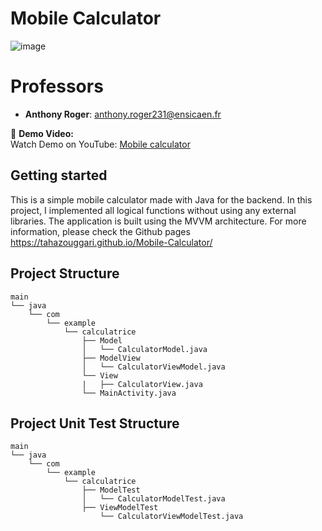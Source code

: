 # Mobile Calculator


![image](https://github.com/user-attachments/assets/45c31981-f876-4b07-8524-753cc9a39c32)



# Professors

- **Anthony Roger**: anthony.roger231@ensicaen.fr


🎥 **Demo Video:**  
Watch Demo on YouTube: [Mobile calculator](https://youtu.be/XK90VTr1m18)



## Getting started

This is a simple mobile calculator made with Java for the backend. In this project, I implemented all logical functions without using any external libraries. The application is built using the MVVM architecture. For more information, please check the Github pages https://tahazouggari.github.io/Mobile-Calculator/


## Project Structure 
 

```
main
└── java
    └── com
        └── example
            └── calculatrice
                ├── Model
                │   └── CalculatorModel.java
                ├── ModelView
                │   └── CalculatorViewModel.java
                └── View
                |   ├── CalculatorView.java
                └── MainActivity.java
```


## Project Unit Test Structure 
 

```
main
└── java
    └── com
        └── example
            └── calculatrice
                ├── ModelTest
                │   └── CalculatorModelTest.java
                ├── ViewModelTest
                    └── CalculatorViewModelTest.java
```
